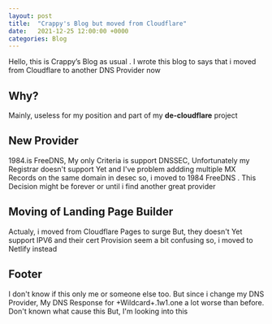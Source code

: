 ```yaml
---
layout: post
title:  "Crappy's Blog but moved from Cloudflare"
date:   2021-12-25 12:00:00 +0000
categories: Blog
---
```

Hello, this is Crappy’s Blog as usual . I wrote this blog to says that i moved from Cloudflare to another DNS Provider now

## Why?
Mainly, useless for my position and part of my **de-cloudflare** project

## New Provider
1984.is FreeDNS,
My only Criteria is support DNSSEC,
Unfortunately my Registrar doesn't support Yet and I've problem addding multiple MX Records on the same domain in desec so, i moved to 1984 FreeDNS . This Decision might be forever or until i find another great provider

## Moving of Landing Page Builder
Actualy, i moved from Cloudflare Pages to surge But, they doesn't Yet support IPV6 and their cert Provision seem a bit confusing so, i moved to Netlify instead

## Footer
I don't know if this only me or someone else too. But since i change my DNS Provider, My DNS Response for +Wildcard+.1w1.one a lot worse than before. Don't known what cause this But, I'm looking into this
